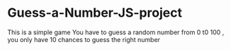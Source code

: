# Guess-a-Number-JS-project
This is a simple game 
You have to guess a random number from 0 t0 100 , you only have 10 chances to guess the right number
